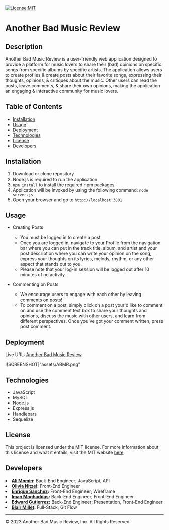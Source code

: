 [![License:MIT](https://img.shields.io/badge/License-MIT-yellow.svg)](https://opensource.org/licenses/MIT)

# Another Bad Music Review

## Description

Another Bad Music Review is a user-friendly web application designed to provide a platform for music lovers to share their (bad) opinions on specific songs from specific albums by specific artists. The application allows users to create profiles & create posts about their favorite songs, expressing their thoughts, opinions, & critiques about the music. Other users can read the posts, leave comments, & share their own opinions, making the application an engaging & interactive community for music lovers.


## Table of Contents

- [Installation](#installation)
- [Usage](#usage)
- [Deployment](#deployment)
- [Technologies](#technologies)
- [License](#license)
- [Developers](#developers)

## Installation

1. Download or clone repository
2. Node.js is required to run the application
3. `npm install` to install the required npm packages
4. Application will be invoked by using the following command: `node server.js`
5. Open your browser and go to `http://localhost:3001`

## Usage
* Creating Posts
  * You must be logged in to create a post
  * Once you are logged in, navigate to your Profile from the navigation bar where you can put in the track title, album, and artist and your post description where you can write your opinion on the song, express your thoughts on its lyrics, melody, rhythm, or any other aspect that stands out to you.
  * Please note that your log-in session will be logged out after 10 minutes of no activity.

* Commenting on Posts
  * We encourage users to engage with each other by leaving comments on posts! 
  * To comment on a post, simply click on a post your'd like to comment on and use the comment text box to share your thoughts and opinions, discuss the music with other users, and learn from different perspectives. Once you've got your comment written, press post comment.

## Deployment
Live URL: <a href="https://another-bad-music-review-woo.herokuapp.com/">Another Bad Music Review</a>  

![SCREENSHOT]"assets\ABMR.png"



## Technologies
* JavaScript
* MySQL
* Node.js
* Express.js
* Handlebars
* Sequelize


## License
This project is licensed under the MIT license. For more information about this license and what it entails, visit the MIT website <a href="https://opensource.org/licenses/MIT">here</a>.



## Developers

<li><strong><a href="https://github.com/alimomin7861" target="__blank">Ali Momin</a>:</strong> Back-End Engineer; JavaScript, API</li>

<li><strong><a href="https://github.com/olivianit" target="__blank">Olivia Nitzel</a>:</strong> Front-End Engineer</li>

<li><strong><a href="https://github.com/esanchez8k" target="__blank">Enrique Sanchez</a>:</strong> Front-End Engineer; Wireframe </li>

<li><strong><a href="https://github.com/imanmogh" target="__blank">Iman Moghaddas</a>:</strong> Back-End Engineer; Front-End Engineer </li>

<li><strong><a href="https://github.com/eddieg00 " target="__blank">Edward Gutierrez</a>:</strong> Back-End Engineer; Presentation, Front-End Engineer</li>

<li><strong><a href="https://github.com/blairrrrwho" target="__blank">Blair Millet</a>:</strong> Full-Stack; Git Flow</li>









- - -  
© 2023 Another Bad Music Review, Inc. All Rights Reserved.
